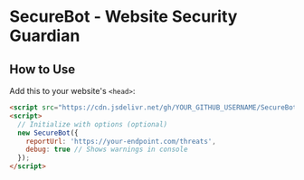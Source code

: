 # SecureBot - Website Security Guardian

## How to Use

Add this to your website's `<head>`:

```html
<script src="https://cdn.jsdelivr.net/gh/YOUR_GITHUB_USERNAME/SecureBot@main/client/securebot.min.js"></script>
<script>
  // Initialize with options (optional)
  new SecureBot({
    reportUrl: 'https://your-endpoint.com/threats',
    debug: true // Shows warnings in console
  });
</script>
```
